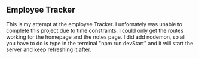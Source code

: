Employee Tracker
---------------------
This is my attempt at the employee Tracker.
I unfornately was unable to complete this project due to time constraints.
I could only get the routes working for the homepage and the notes page.
I did add nodemon, so all you have to do is type in the terminal "npm run devStart" 
and it will start the server and keep refreshing it after. 